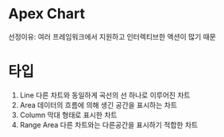# Apex Chart
선정이유: 여러 프레임워크에서 지원하고 인터렉티브한 액션이 많기 때문

# 타입
1. Line
  다른 차트와 동일하게 곡선의 선 하나로 이루어진 차트
2. Area
  데이터의 흐름에 의해 생긴 공간을 표시하는 차트
3. Column
  막대 형태로 표시한 차트
4. Range Area
  다른 차트와는 다른공간을 표시하기 적합한 차트
